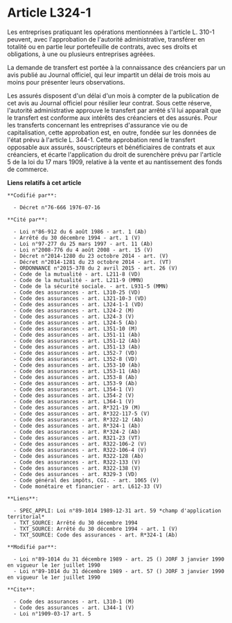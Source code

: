 # Article L324-1

Les entreprises pratiquant les opérations mentionnées à l'article L. 310-1 peuvent, avec l'approbation de l'autorité
administrative, transférer en totalité ou en partie leur portefeuille de contrats, avec ses droits et obligations, à une ou
plusieurs entreprises agréées.

La demande de transfert est portée à la connaissance des créanciers par un avis publié au Journal officiel, qui leur impartit
un délai de trois mois au moins pour présenter leurs observations.

Les assurés disposent d'un délai d'un mois à compter de la publication de cet avis au Journal officiel pour résilier leur
contrat. Sous cette réserve, l'autorité administrative approuve le transfert par arrêté s'il lui apparaît que le transfert
est conforme aux intérêts des créanciers et des assurés. Pour les transferts concernant les entreprises d'assurance vie ou de
capitalisation, cette approbation est, en outre, fondée sur les données de l'état prévu à l'article L. 344-1. Cette
approbation rend le transfert opposable aux assurés, souscripteurs et bénéficiaires de contrats et aux créanciers, et écarte
l'application du droit de surenchère prévu par l'article 5 de la loi du 17 mars 1909, relative à la vente et au nantissement
des fonds de commerce.

**Liens relatifs à cet article**

	**Codifié par**:

	  - Décret n°76-666 1976-07-16

	**Cité par**:

	  - Loi n°86-912 du 6 août 1986 - art. 1 (Ab)
	  - Arrêté du 30 décembre 1994 - art. 1 (V)
	  - Loi n°97-277 du 25 mars 1997 - art. 11 (Ab)
	  - Loi n°2008-776 du 4 août 2008 - art. 15 (V)
	  - Décret n°2014-1280 du 23 octobre 2014 - art. (V)
	  - Décret n°2014-1281 du 23 octobre 2014 - art. (VT)
	  - ORDONNANCE n°2015-378 du 2 avril 2015 - art. 26 (V)
	  - Code de la mutualité - art. L211-8 (VD)
	  - Code de la mutualité - art. L211-9 (MMN)
	  - Code de la sécurité sociale. - art. L931-5 (MMN)
	  - Code des assurances - art. L310-25 (VD)
	  - Code des assurances - art. L321-10-3 (VD)
	  - Code des assurances - art. L324-1-1 (VD)
	  - Code des assurances - art. L324-2 (M)
	  - Code des assurances - art. L324-3 (V)
	  - Code des assurances - art. L324-5 (Ab)
	  - Code des assurances - art. L351-10 (M)
	  - Code des assurances - art. L351-11 (Ab)
	  - Code des assurances - art. L351-12 (Ab)
	  - Code des assurances - art. L351-13 (Ab)
	  - Code des assurances - art. L352-7 (VD)
	  - Code des assurances - art. L352-8 (VD)
	  - Code des assurances - art. L353-10 (Ab)
	  - Code des assurances - art. L353-11 (Ab)
	  - Code des assurances - art. L353-8 (Ab)
	  - Code des assurances - art. L353-9 (Ab)
	  - Code des assurances - art. L354-1 (V)
	  - Code des assurances - art. L354-2 (V)
	  - Code des assurances - art. L364-1 (V)
	  - Code des assurances - art. R*321-19 (M)
	  - Code des assurances - art. R*322-117-5 (V)
	  - Code des assurances - art. R*322-12 (Ab)
	  - Code des assurances - art. R*324-1 (Ab)
	  - Code des assurances - art. R*324-2 (Ab)
	  - Code des assurances - art. R321-23 (VT)
	  - Code des assurances - art. R322-106-2 (V)
	  - Code des assurances - art. R322-106-4 (V)
	  - Code des assurances - art. R322-128 (Ab)
	  - Code des assurances - art. R322-133 (V)
	  - Code des assurances - art. R322-138 (V)
	  - Code des assurances - art. R329-3 (VD)
	  - Code général des impôts, CGI. - art. 1065 (V)
	  - Code monétaire et financier - art. L612-33 (V)

	**Liens**:

	  - SPEC_APPLI: Loi n°89-1014 1989-12-31 art. 59 *champ d'application territorial*
	  - TXT_SOURCE: Arrêté du 30 décembre 1994
	  - TXT_SOURCE: Arrêté du 30 décembre 1994 - art. 1 (V)
	  - TXT_SOURCE: Code des assurances - art. R*324-1 (Ab)

	**Modifié par**:

	  - Loi n°89-1014 du 31 décembre 1989 - art. 25 () JORF 3 janvier 1990 en vigueur le 1er juillet 1990
	  - Loi n°89-1014 du 31 décembre 1989 - art. 57 () JORF 3 janvier 1990 en vigueur le 1er juillet 1990

	**Cite**:

	  - Code des assurances - art. L310-1 (M)
	  - Code des assurances - art. L344-1 (V)
	  - Loi n°1909-03-17 art. 5
